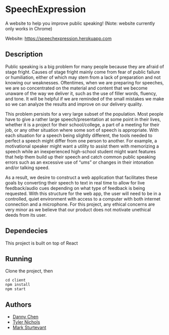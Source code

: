 # SpeechExpression
A website to help you improve public speaking! (Note: website currently only works in Chrome)

Website: https://speechexpression.herokuapp.com

## Description
Public speaking is a big problem for many people because they are afraid of stage fright. Causes of stage fright mainly come from fear of public failure or humiliation, either of which may stem from a lack of preparation and not knowing our weaknesses. Oftentimes, when we are preparing for speeches, we are so concentrated on the material and content that we become unaware of the way we deliver it, such as the use of filler words, fluency, and tone. It will be helpful if we are reminded of the small mistakes we make so we can analyze the results and improve on our delivery quality. 

This problem persists for a very large subset of the population.  Most people have to give a rather large speech/presentation at some point in their lives, whether it is a project for their school/college, a part of a meeting for their job, or any other situation where some sort of speech is appropriate.  With each situation for a speech being slightly different, the tools needed to perfect a speech might differ from one person to another.  For example, a motivational speaker might want a utility to assist them with memorizing a speech while an inexperienced high-school student might want features that help them build up their speech and catch common public speaking errors such as an excessive use of “ums” or changes in their intonation and/or talking speed.

As a result, we desire to construct a web application that facilitates these goals by converting their speech to text in real time to allow for live feedback/audio cues depending on what type of feedback is being requested.  With this structure for the web app, the user will need to be in a controlled, quiet environment with access to a computer with both internet connection and a microphone.  For this project, any ethical concerns are very minor as we believe that our product does not motivate unethical deeds from its user.

## Dependecies
This project is built on top of React
## Running
Clone the project, then
```
cd client
npm install
npm start
```

## Authors
* [Danny Chen](https://github.com/zhuodannychen)
* [Tyler Nichols](https://github.tamu.edu/tnichols280)
* [Mark Sturtevant](https://github.com/MarkSturtevant)

